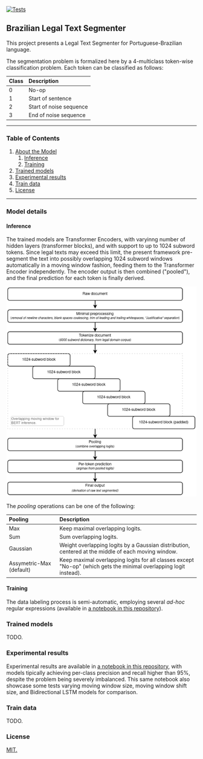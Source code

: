 [![Tests](https://github.com/FelSiq/ulysses-segmenter/actions/workflows/tests.yml/badge.svg)](https://github.com/FelSiq/ulysses-segmenter/actions/workflows/tests.yml)

## Brazilian Legal Text Segmenter
This project presents a Legal Text Segmenter for Portuguese-Brazilian language.

The segmentation problem is formalized here by a 4-multiclass token-wise classification problem. Each token can be classified as follows:

|Class |Description             |
| :--- | :---                   |
|0     |No-op                   |
|1     |Start of sentence       |
|2     |Start of noise sequence |
|3     |End of noise sequence   |

---

### Table of Contents
1. [About the Model](#about-the-model)
    1. [Inference](#inference)
    2. [Training](#training)
2. [Trained models](#trained-models)
3. [Experimental results](#experimental-results)
4. [Train data](#train-data)
5. [License](#license)

---

### Model details

#### Inference
The trained models are Transformer Encoders, with varyinng number of hidden layers (transformer blocks), and with support to up to 1024 subword tokens. Since legal texts may exceed this limit, the present framework pre-segment the text into possibly overlapping 1024 subword windows automatically in a moving window fashion, feeding them to the Transformer Encoder independently. The encoder output is then combined ("pooled"), and the final prediction for each token is finally derived.

<p align="center">
	<img src="./diagrams/segmenter_inference_pipeline.png" alt="Full segmenter inference pipeline."></img>
</p>

The *pooling* operations can be one of the following:

|Pooling                   | Description                                                                                                        |
| :---                     | :---                                                                                                               |
| Max                      | Keep maximal overlapping logits.                                                                                   |
| Sum                      | Sum overlapping logits.		                                                                                    |
| Gaussian                 | Weight overlapping logits by a Gaussian distribution, centered at the middle of each moving window.                |
| Assymetric-Max (default) | Keep maximal overlapping logits for all classes except "No-op" (which gets the minimal overlapping logit instead). |


#### Training
The data labeling process is semi-automatic, employing several *ad-hoc* regular expressions (available in [a notebook in this repository](./notebooks/2_generate_labels_from_regular_expressions.ipynb)).


### Trained models
TODO.

### Experimental results
Experimental results are available in [a notebook in this repository](./notebooks/6_result_analysis.ipynb), with models tipically achieving per-class precision and recall higher than 95%, despite the problem being severely imbalanced. This same notebook also showcase some tests varying moving window size, moving window shift size, and Bidirectional LSTM models for comparison.

### Train data
TODO.

### License
[MIT.](./LICENSE)

